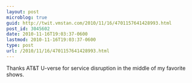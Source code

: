 ```yaml
---
layout: post
microblog: true
guid: http://twit.vmstan.com/2010/11/16/4701157641428993.html
post_id: 3045602
date: 2010-11-16T19:03:37-0600
lastmod: 2010-11-16T19:03:37-0600
type: post
url: /2010/11/16/4701157641428993.html
---
```

Thanks AT&T U-verse for service disruption in the middle of my favorite shows.
